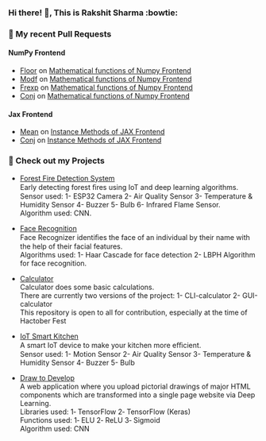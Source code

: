 ### Hi there! 👋, This is **Rakshit Sharma** :bowtie:

### 🔨 My recent Pull Requests

#### NumPy Frontend
- [Floor](https://github.com/unifyai/ivy/pull/12948) on [Mathematical functions of Numpy Frontend](https://github.com/unifyai/ivy/issues/1525)
- [Modf](https://github.com/unifyai/ivy/pull/11680) on [Mathematical functions of Numpy Frontend](https://github.com/unifyai/ivy/issues/1525)
- [Frexp](https://github.com/unifyai/ivy/pull/11681) on [Mathematical functions of Numpy Frontend](https://github.com/unifyai/ivy/issues/1525)
- [Conj](https://github.com/unifyai/ivy/pull/13248) on [Mathematical functions of Numpy Frontend](https://github.com/unifyai/ivy/issues/1525)

#### Jax Frontend
- [Mean](https://github.com/unifyai/ivy/pull/14172) on [Instance Methods of JAX Frontend](https://github.com/unifyai/ivy/issues/3617)
- [Conj](https://github.com/unifyai/ivy/pull/14168) on [Instance Methods of JAX Frontend](https://github.com/unifyai/ivy/issues/3617)

### 👷 Check out my Projects

- [Forest Fire Detection System](https://github.com/RakshitKumar04/Forest-Fire-Detection-System)<br>
  Early detecting forest ﬁres using IoT and deep learning algorithms.<br>
  Sensor used: 1- ESP32 Camera 2- Air Quality Sensor 3- Temperature & Humidity Sensor 4- Buzzer 5- Bulb 6- Infrared Flame Sensor.<br>
  Algorithm used: CNN.<br>

- [Face Recognition](https://github.com/RakshitKumar04/Face_Recognition)<br>
  Face Recognizer identiﬁes the face of an individual by their name with the help of their facial features.<br>
  Algorithms used: 1- Haar Cascade for face detection 2- LBPH Algorithm for face recognition.<br>

- [Calculator](https://github.com/RakshitKumar04/Calculator)<br>
  Calculator does some basic calculations.<br>
  There are currently two versions of the project: 1- CLI-calculator 2- GUI-calculator<br>
  This repository is open to all for contribution, especially at the time of Hactober Fest<br>

- [IoT Smart Kitchen](https://github.com/RakshitKumar04/IoT_Smart_Kitchen)<br>
  A smart IoT device to make your kitchen more eﬃcient.<br>
  Sensor used: 1- Motion Sensor 2- Air Quality Sensor 3- Temperature & Humidity Sensor 4- Buzzer 5- Bulb<br>
  
- [Draw to Develop](https://github.com/RakshitKumar04/Draw2Develop-2)<br>
  A web application where you upload pictorial drawings of major HTML components which are transformed into a single page website via Deep Learning. <br>
  Libraries used: 1‑ TensorFlow 2‑ TensorFlow (Keras) <br>
  Functions used: 1‑ ELU 2‑ ReLU 3‑ Sigmoid <br>
  Algorithm used: CNN <br>

